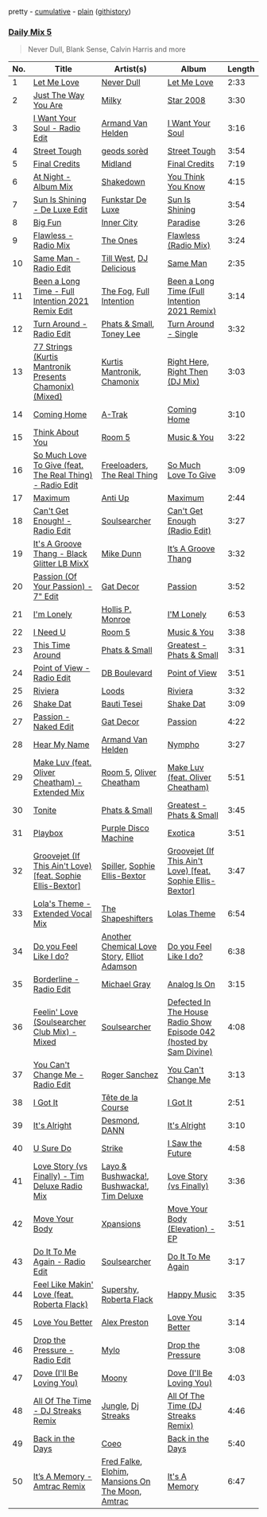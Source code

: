 pretty - [cumulative](/playlists/cumulative/Daily%20Mix%205.md) - [plain](/playlists/plain/37i9dQZF1E36TO0q54WsJv) ([githistory](https://github.githistory.xyz/vitokorn/spotify-playlist-archive/blob/master/playlists/plain/37i9dQZF1E36TO0q54WsJv))
### [Daily Mix 5](https://open.spotify.com/playlist/37i9dQZF1E36TO0q54WsJv)

> Never Dull, Blank Sense, Calvin Harris and more

| No. | Title | Artist(s) | Album | Length |
|---|---|---|---|---|
| 1 | [Let Me Love](https://open.spotify.com/track/5XK4K4q59ZhgSfptuEOcbA) | [Never Dull](https://open.spotify.com/artist/2u3rmzZC0psTER2sDfUebm) | [Let Me Love](https://open.spotify.com/album/7g04ggtr7nZST0O4OI8OTn) | 2:33 |
| 2 | [Just The Way You Are](https://open.spotify.com/track/2kJo0J02qdTsD1omMouIro) | [Milky](https://open.spotify.com/artist/5AvCP5qzxTmk4cQmh0SUEw) | [Star 2008](https://open.spotify.com/album/5y263lsrcaKgIF6rWV3uXX) | 3:30 |
| 3 | [I Want Your Soul - Radio Edit](https://open.spotify.com/track/2tJY5Zz7vpSWSr9Yg9uNlG) | [Armand Van Helden](https://open.spotify.com/artist/3cQA9WH8liZfeja1DxcDYE) | [I Want Your Soul](https://open.spotify.com/album/5wxvE683zWYZNb0pCcC7sA) | 3:16 |
| 4 | [Street Tough](https://open.spotify.com/track/2PM7ePXbLt6EZE86GEEiFU) | [geods sorèd](https://open.spotify.com/artist/3yq3xSfD0oy9BH1QZACETw) | [Street Tough](https://open.spotify.com/album/6yR38zV9iOjRAEMOgL02on) | 3:54 |
| 5 | [Final Credits](https://open.spotify.com/track/6b5IJEVYFEZ1YkgZ0oXaJK) | [Midland](https://open.spotify.com/artist/1YFLNH4rO40x9i16RpLwdY) | [Final Credits](https://open.spotify.com/album/6sGZ51P1PpHUlApJzb4dWa) | 7:19 |
| 6 | [At Night - Album Mix](https://open.spotify.com/track/0YBOMh2ieafDHXOdzHZpzO) | [Shakedown](https://open.spotify.com/artist/0vSfjPjAbekoehCpmy1RV1) | [You Think You Know](https://open.spotify.com/album/0CFjFVdrxklVex81bKafhc) | 4:15 |
| 7 | [Sun Is Shining - De Luxe Edit](https://open.spotify.com/track/191pedh6UUixkUtcNg21Fg) | [Funkstar De Luxe](https://open.spotify.com/artist/1R5R9EyBe8MxRuD3BIXaV2) | [Sun Is Shining](https://open.spotify.com/album/4Fp0CHvRckkCTNH63ppxG7) | 3:54 |
| 8 | [Big Fun](https://open.spotify.com/track/4PyhlL1vrSvPlhYLdphszr) | [Inner City](https://open.spotify.com/artist/0vUJ3QLN3MlRfjOc2LjGWp) | [Paradise](https://open.spotify.com/album/2CwxbRPETEraKmAKDNrEcs) | 3:26 |
| 9 | [Flawless - Radio Mix](https://open.spotify.com/track/4YUDI60uPW9pbpDYTSe51x) | [The Ones](https://open.spotify.com/artist/59z0q3rlcVQoAPg7YbFbgv) | [Flawless (Radio Mix)](https://open.spotify.com/album/0YLmIFyPXCy1vai9iTwjUZ) | 3:24 |
| 10 | [Same Man - Radio Edit](https://open.spotify.com/track/6ddwAG3GRjdrdQQlyvzYLC) | [Till West](https://open.spotify.com/artist/3tIGIHJ3XB7iLxJjuM6dQn), [DJ Delicious](https://open.spotify.com/artist/5Bwa0MY2tBdOAJg8K5PLSQ) | [Same Man](https://open.spotify.com/album/2QJhCVrghPLmletf7mhsMo) | 2:35 |
| 11 | [Been a Long Time - Full Intention 2021 Remix Edit](https://open.spotify.com/track/6nXi0A3pWtxUF04WLNYJER) | [The Fog](https://open.spotify.com/artist/5grLNW6jGORfNhMaJyNapq), [Full Intention](https://open.spotify.com/artist/1tayOcNuoYWnrXeuh1HhXB) | [Been a Long Time (Full Intention 2021 Remix)](https://open.spotify.com/album/1MM5LdP3xzOY1FUDpjI0iw) | 3:14 |
| 12 | [Turn Around - Radio Edit](https://open.spotify.com/track/5NweJG7j09ijQ4x54KTubf) | [Phats & Small](https://open.spotify.com/artist/4WLGcWrkSExCqILxDk7ol6), [Toney Lee](https://open.spotify.com/artist/1bqxl4NUclRsHX98Z3bn2v) | [Turn Around - Single](https://open.spotify.com/album/4JVLE7DRkdBPRrtCMTitb1) | 3:32 |
| 13 | [77 Strings (Kurtis Mantronik Presents Chamonix) (Mixed)](https://open.spotify.com/track/163xq2YqncBXReWL5MreXi) | [Kurtis Mantronik](https://open.spotify.com/artist/6YDg64ZbQWVMSCjOmWVewB), [Chamonix](https://open.spotify.com/artist/2mpYhW3FAofmIKpvOqatVj) | [Right Here, Right Then (DJ Mix)](https://open.spotify.com/album/2tV1CiAocJNtHthZuYv7xl) | 3:03 |
| 14 | [Coming Home](https://open.spotify.com/track/5ZEdhFOZZp52eXqLwyYtXB) | [A-Trak](https://open.spotify.com/artist/3TaUSUXn41GixL7zbvrIDt) | [Coming Home](https://open.spotify.com/album/5bbKCKMeCRQz9Rna29DyyZ) | 3:10 |
| 15 | [Think About You](https://open.spotify.com/track/5WbYTY37jruJHXGwkPCfrc) | [Room 5](https://open.spotify.com/artist/0AEbDFXbsssoSoC3pj91eq) | [Music & You](https://open.spotify.com/album/0RgHM6Ii7TsvTNicfHQ5mH) | 3:22 |
| 16 | [So Much Love To Give (feat. The Real Thing) - Radio Edit](https://open.spotify.com/track/2N6KtXWbuRHYm7qZrgIeNq) | [Freeloaders](https://open.spotify.com/artist/0GQDJ9FW7FdvHT6EN6nE8P), [The Real Thing](https://open.spotify.com/artist/1NUD5By34MFynmuUynCfSj) | [So Much Love To Give](https://open.spotify.com/album/6U3c4U7QAftvvxkz7sHAwU) | 3:09 |
| 17 | [Maximum](https://open.spotify.com/track/1qVlXWReJaQAjz0zhbfxjA) | [Anti Up](https://open.spotify.com/artist/4UwR1ir6PovnQiwX5jRPvF) | [Maximum](https://open.spotify.com/album/1GotQqivDbCMTylM0rBXEL) | 2:44 |
| 18 | [Can't Get Enough! - Radio Edit](https://open.spotify.com/track/2BHUJUk0waTtoQsvS6X4LD) | [Soulsearcher](https://open.spotify.com/artist/37eRNhw77Tm4Ois5CezSvY) | [Can't Get Enough (Radio Edit)](https://open.spotify.com/album/5SAhYCmNzrTBbHw3B3ZUUB) | 3:27 |
| 19 | [It's A Groove Thang - Black Glitter LB MixX](https://open.spotify.com/track/45mcLiUJLINOmCG3CjNgQE) | [Mike Dunn](https://open.spotify.com/artist/55UOywvWbUD9c6C3NSGdft) | [It’s A Groove Thang](https://open.spotify.com/album/3ItsPjbSVaXc053X4zuPZ6) | 3:32 |
| 20 | [Passion (Of Your Passion) - 7" Edit](https://open.spotify.com/track/50omybWxloWvXOGYlHtpcr) | [Gat Decor](https://open.spotify.com/artist/6wbsiIvg0rsbL9JlLAH9GA) | [Passion](https://open.spotify.com/album/4F74H7yribKYcseNcUvgv5) | 3:52 |
| 21 | [I'm Lonely](https://open.spotify.com/track/7iEgoNG4xlbpTxLuMNrBl5) | [Hollis P. Monroe](https://open.spotify.com/artist/34ehU42UfPtkgHMoD9gMJD) | [I'M Lonely](https://open.spotify.com/album/6w9GKo3Bv9sFhqc6Y6whUY) | 6:53 |
| 22 | [I Need U](https://open.spotify.com/track/6ReLuIJ6DvCur4wUYes2ca) | [Room 5](https://open.spotify.com/artist/0AEbDFXbsssoSoC3pj91eq) | [Music & You](https://open.spotify.com/album/6jLeSCEqT7sAo0un1aOpSh) | 3:38 |
| 23 | [This Time Around](https://open.spotify.com/track/5c9qIIeI2oq2huhEgmlaYy) | [Phats & Small](https://open.spotify.com/artist/4WLGcWrkSExCqILxDk7ol6) | [Greatest - Phats & Small](https://open.spotify.com/album/61ufwHd7GdEBZaVgmCyK8X) | 3:31 |
| 24 | [Point of View - Radio Edit](https://open.spotify.com/track/1Jlt67b4oOhCoFW9GQwL9T) | [DB Boulevard](https://open.spotify.com/artist/17jVKTope5TIJoBQBTzaxj) | [Point of View](https://open.spotify.com/album/4DsEZFC6juc9cUhMSK8DXi) | 3:51 |
| 25 | [Riviera](https://open.spotify.com/track/5fR1gKyVaQOFsUe9XWz6Pg) | [Loods](https://open.spotify.com/artist/1uF7AFfGahplhiaHEy9NNl) | [Riviera](https://open.spotify.com/album/0Mx39nltkydoVI9Z7jpFAZ) | 3:32 |
| 26 | [Shake Dat](https://open.spotify.com/track/08SBazv4bdZK0DFn3OIVWt) | [Bauti Tesei](https://open.spotify.com/artist/17YsLIhtMx8p4QaDAqpPh6) | [Shake Dat](https://open.spotify.com/album/78jmJO9hT1mKRmz7DFdAD9) | 3:09 |
| 27 | [Passion - Naked Edit](https://open.spotify.com/track/0ZBPWoRkfZ8SLcDJaFnkUu) | [Gat Decor](https://open.spotify.com/artist/6wbsiIvg0rsbL9JlLAH9GA) | [Passion](https://open.spotify.com/album/4F74H7yribKYcseNcUvgv5) | 4:22 |
| 28 | [Hear My Name](https://open.spotify.com/track/4NKm7VDtuJWZmyvYY4SQgX) | [Armand Van Helden](https://open.spotify.com/artist/3cQA9WH8liZfeja1DxcDYE) | [Nympho](https://open.spotify.com/album/2JIkl78IhsQCuyoEGc7COH) | 3:27 |
| 29 | [Make Luv (feat. Oliver Cheatham) - Extended Mix](https://open.spotify.com/track/3jhN8HSytKPerBEfFMFsTn) | [Room 5](https://open.spotify.com/artist/0AEbDFXbsssoSoC3pj91eq), [Oliver Cheatham](https://open.spotify.com/artist/25MNkA39C5jjxApUl812ic) | [Make Luv (feat. Oliver Cheatham)](https://open.spotify.com/album/0z3qfQBMJKhH5StfO4Z8fX) | 5:51 |
| 30 | [Tonite](https://open.spotify.com/track/23TJQBMwGfkkqSttiOroMw) | [Phats & Small](https://open.spotify.com/artist/4WLGcWrkSExCqILxDk7ol6) | [Greatest - Phats & Small](https://open.spotify.com/album/61ufwHd7GdEBZaVgmCyK8X) | 3:45 |
| 31 | [Playbox](https://open.spotify.com/track/5oQ5LTZgVNN9uUbGt906gV) | [Purple Disco Machine](https://open.spotify.com/artist/2WBJQGf1bT1kxuoqziH5g4) | [Exotica](https://open.spotify.com/album/4b8UlZYEEDNTZGSULFIv1Z) | 3:51 |
| 32 | [Groovejet (If This Ain't Love) [feat. Sophie Ellis-Bextor]](https://open.spotify.com/track/5ydeCNaWDmFbu4zl0roPAH) | [Spiller](https://open.spotify.com/artist/4bmymFwDu9zLCiTRUmrewb), [Sophie Ellis-Bextor](https://open.spotify.com/artist/2cBh5lVMg222FFuRU7EfDE) | [Groovejet (If This Ain't Love) [feat. Sophie Ellis-Bextor]](https://open.spotify.com/album/20Q3pGpYiyicF32x5L8ppH) | 3:47 |
| 33 | [Lola's Theme - Extended Vocal Mix](https://open.spotify.com/track/5N4LMMZ1SPApSKHjBap95d) | [The Shapeshifters](https://open.spotify.com/artist/60FV7KyxIH9FH1uq7u8inP) | [Lolas Theme](https://open.spotify.com/album/6gWZnBp0RLSY6stKEnyaCP) | 6:54 |
| 34 | [Do you Feel Like I do?](https://open.spotify.com/track/5xbKD51JPTqbqLjWnvmnmF) | [Another Chemical Love Story](https://open.spotify.com/artist/7Kgt7Exe4T5w9HEoy3Zeqv), [Elliot Adamson](https://open.spotify.com/artist/5JCyLOcEZsUiTLCUqqcIFz) | [Do you Feel Like I do?](https://open.spotify.com/album/7yKlkYxkKBk7dFZoexmJlb) | 6:38 |
| 35 | [Borderline - Radio Edit](https://open.spotify.com/track/6xzPYLoJR3ceaYb5QrE2B8) | [Michael Gray](https://open.spotify.com/artist/2aM5jpQ0WTcQDeHsil8Ihz) | [Analog Is On](https://open.spotify.com/album/1v1bEFD6ZgEvAbrMJqK1Oz) | 3:15 |
| 36 | [Feelin' Love (Soulsearcher Club Mix) - Mixed](https://open.spotify.com/track/0WAWTDInnoz4ooHqOEHu16) | [Soulsearcher](https://open.spotify.com/artist/37eRNhw77Tm4Ois5CezSvY) | [Defected In The House Radio Show Episode 042 (hosted by Sam Divine)](https://open.spotify.com/album/6zG1ydAMCUX7nr2HWpmAIr) | 4:08 |
| 37 | [You Can't Change Me - Radio Edit](https://open.spotify.com/track/5MnXOQPyEOLpJm6thuXtpL) | [Roger Sanchez](https://open.spotify.com/artist/1HT9k1ZSUL9IczSstOAgWJ) | [You Can't Change Me](https://open.spotify.com/album/3erZdRA2VZRwtkhHDg2BUs) | 3:13 |
| 38 | [I Got It](https://open.spotify.com/track/01RXfvcaOyK1XTac6nt4Ff) | [Tête de la Course](https://open.spotify.com/artist/67btmdr6FbX5yIiyX8GVc1) | [I Got It](https://open.spotify.com/album/21x8CYh1dDPUAGeFWOG7ZH) | 2:51 |
| 39 | [It's Alright](https://open.spotify.com/track/1haKz80FqEPdXZR8yiE0Ar) | [Desmond](https://open.spotify.com/artist/28Zwkol38hAQJpW6YKetuY), [DANN](https://open.spotify.com/artist/5eKnOOwjFpzE4Wy42WuF0q) | [It's Alright](https://open.spotify.com/album/7gyQR9uvmABzrXLULQWSH0) | 3:10 |
| 40 | [U Sure Do](https://open.spotify.com/track/3oUaDxWbRHZls0gyZZ7bDZ) | [Strike](https://open.spotify.com/artist/3CEF3A8IybbJcwFSUVtAYM) | [I Saw the Future](https://open.spotify.com/album/4D7OaBslzG2tjcNLbo9PW4) | 4:58 |
| 41 | [Love Story (vs Finally) - Tim Deluxe Radio Mix](https://open.spotify.com/track/5uiSORQVySTbbtuuJETfre) | [Layo & Bushwacka!](https://open.spotify.com/artist/4XO18kRHLT6F5RhomZGrpc), [Bushwacka!](https://open.spotify.com/artist/3qME1ocYrJ5U6gjWn2Lw6h), [Tim Deluxe](https://open.spotify.com/artist/7mEVrXcsq3PjsKT3BXnhp0) | [Love Story (vs Finally)](https://open.spotify.com/album/1rsX0Y1Z6BFsEEj6nm7Rin) | 3:36 |
| 42 | [Move Your Body](https://open.spotify.com/track/1VLEbclmTbYS9Rdp1b90Yf) | [Xpansions](https://open.spotify.com/artist/2oSihaE9ObkcZVx2LAxySj) | [Move Your Body (Elevation) - EP](https://open.spotify.com/album/1lzDLTMaIPXUVoVfaADink) | 3:51 |
| 43 | [Do It To Me Again - Radio Edit](https://open.spotify.com/track/494Rbroxbm0SpS4Qjuciam) | [Soulsearcher](https://open.spotify.com/artist/37eRNhw77Tm4Ois5CezSvY) | [Do It To Me Again](https://open.spotify.com/album/5kPI2cjqf8YIcN4DLNByL8) | 3:17 |
| 44 | [Feel Like Makin' Love (feat. Roberta Flack)](https://open.spotify.com/track/5789JwERVglbf574Olz2Bi) | [Supershy](https://open.spotify.com/artist/2hk94pAZS1iYSqoICeTyh1), [Roberta Flack](https://open.spotify.com/artist/0W498bDDNlJIrYMKXdpLHA) | [Happy Music](https://open.spotify.com/album/1MbCQbojPuCgMNyUEwjSJ0) | 3:35 |
| 45 | [Love You Better](https://open.spotify.com/track/1TvazP1ZwXFtJnkO3FcGsD) | [Alex Preston](https://open.spotify.com/artist/0f8HuVIxsHG6bnEZsz0RuD) | [Love You Better](https://open.spotify.com/album/38ra4cHiMOZQRLZQrrTFp1) | 3:14 |
| 46 | [Drop the Pressure - Radio Edit](https://open.spotify.com/track/0v29sE9BLKr5BTONvLbqXR) | [Mylo](https://open.spotify.com/artist/5YjEVrNMrIRw2xGbjTN6Ti) | [Drop the Pressure](https://open.spotify.com/album/4o03QIWSEj4qQ7V7Tt2rnE) | 3:08 |
| 47 | [Dove (I'll Be Loving You)](https://open.spotify.com/track/2YCesiSx9IgzW37uDAgtJ9) | [Moony](https://open.spotify.com/artist/1FXHK05nyBt3fmMYfQljRi) | [Dove (I'll Be Loving You)](https://open.spotify.com/album/6F27aWciswrYu0ZRZKGdaR) | 4:03 |
| 48 | [All Of The Time - DJ Streaks Remix](https://open.spotify.com/track/2gtIOi34KWOtEG21WKT8QN) | [Jungle](https://open.spotify.com/artist/59oA5WbbQvomJz2BuRG071), [Dj Streaks](https://open.spotify.com/artist/67YkGjtw8rmC6Ck0GmoxFA) | [All Of The Time (DJ Streaks Remix)](https://open.spotify.com/album/6Gl8ivfYXZx9Yp11TMbh1R) | 4:46 |
| 49 | [Back in the Days](https://open.spotify.com/track/7dfnhWFCXP3tOuZdQ4HGjl) | [Coeo](https://open.spotify.com/artist/3OoNpyvA82LedOZWG3WE8Z) | [Back in the Days](https://open.spotify.com/album/2pkAHzyNNZND9XeVSSPvFd) | 5:40 |
| 50 | [It’s A Memory - Amtrac Remix](https://open.spotify.com/track/4Fhrz3ZV2f20CLen3pzJrx) | [Fred Falke](https://open.spotify.com/artist/0AfNNw1LS2i9KW4icd7inD), [Elohim](https://open.spotify.com/artist/4dae5ONh5OK2K5ihXwGUt1), [Mansions On The Moon](https://open.spotify.com/artist/1TUXttKjP2lfz1WzSqlrcM), [Amtrac](https://open.spotify.com/artist/3ifxHfYz2pqHku0bwx8H5J) | [It's A Memory](https://open.spotify.com/album/2pzQGHwBaHXrM0miakysQY) | 6:47 |